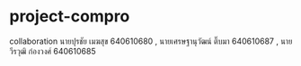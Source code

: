 # project-compro
collaboration
นายปุรชัย เมฆสุข 640610680 ,
นายเศรษฐานุวัฒน์ ติ๊บมา 640610687 ,
นายวีรวุฒิ ก๋องวงศ์ 640610685 